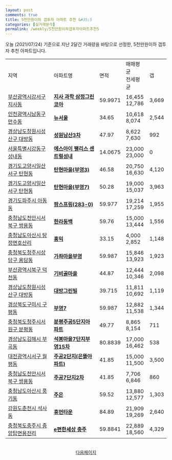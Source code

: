```yaml
---
layout: post
comments: true
title: 5천만원이하 갭투자 아파트 추천 &#35;5
categories: [실거래분석]
permalink: /weekly/5천만원이하갭투자아파트추천5
---
```


오늘 (2021/07/24) 기준으로 지난 2달간 거래량을 바탕으로 선정한,
5천만원이하 갭투자 추천 아파트입니다.

<table class="sortable">
  <tr>
    <td>지역</td>
    <td>아파트명</td>
    <td>면적</td>
    <td>매매평균<br>전세평균</td>
    <td>갭</td>
  </tr>

  <tr class="item">
    <td><a href="/apt/부산광역시강서구지사동">부산광역시강서구 지사동</a></td>
    <td style="font-weight: bold;"><a href="https://search.naver.com/search.naver?query=지사동 지사 과학 삼정그린코아">지사 과학 삼정그린코아</a></td>
    <td>59.9971</td>
    <td>16,455<br>12,786</td>
    <td>3,669</td>
  </tr>

  <tr class="item">
    <td><a href="/apt/인천광역시남동구만수동">인천광역시남동구 만수동</a></td>
    <td style="font-weight: bold;"><a href="https://search.naver.com/search.naver?query=만수동 뉴서울">뉴서울</a></td>
    <td>34.65</td>
    <td>10,618<br>8,074</td>
    <td>2,544</td>
  </tr>

  <tr class="item">
    <td><a href="/apt/경상남도창원시성산구대방동">경상남도창원시성산구 대방동</a></td>
    <td style="font-weight: bold;"><a href="https://search.naver.com/search.naver?query=대방동 성원남산3차">성원남산3차</a></td>
    <td>47.97</td>
    <td>8,622<br>7,630</td>
    <td>992</td>
  </tr>

  <tr class="item">
    <td><a href="/apt/서울특별시강동구성내동">서울특별시강동구 성내동</a></td>
    <td style="font-weight: bold;"><a href="https://search.naver.com/search.naver?query=성내동 에스아이 팰리스 센트럴성내">에스아이 팰리스 센트럴성내</a></td>
    <td>14.0675</td>
    <td>23,000<br>23,000</td>
    <td>0</td>
  </tr>

  <tr class="item">
    <td><a href="/apt/경기도고양시일산서구탄현동">경기도고양시일산서구 탄현동</a></td>
    <td style="font-weight: bold;"><a href="https://search.naver.com/search.naver?query=탄현동 탄현마을(부영3)">탄현마을(부영3)</a></td>
    <td>46.58</td>
    <td>20,750<br>16,630</td>
    <td>4,120</td>
  </tr>

  <tr class="item">
    <td><a href="/apt/경기도고양시일산서구탄현동">경기도고양시일산서구 탄현동</a></td>
    <td style="font-weight: bold;"><a href="https://search.naver.com/search.naver?query=탄현동 탄현마을(부영7)">탄현마을(부영7)</a></td>
    <td>50.28</td>
    <td>19,000<br>15,037</td>
    <td>3,963</td>
  </tr>

  <tr class="item">
    <td><a href="/apt/경기도파주시아동동">경기도파주시 아동동</a></td>
    <td style="font-weight: bold;"><a href="https://search.naver.com/search.naver?query=아동동 팜스프링(283-0)">팜스프링(283-0)</a></td>
    <td>59.977</td>
    <td>19,214<br>17,259</td>
    <td>1,955</td>
  </tr>

  <tr class="item">
    <td><a href="/apt/충청남도천안시서북구쌍용동">충청남도천안시서북구 쌍용동</a></td>
    <td style="font-weight: bold;"><a href="https://search.naver.com/search.naver?query=쌍용동 한라동백">한라동백</a></td>
    <td>59.76</td>
    <td>15,000<br>13,444</td>
    <td>1,556</td>
  </tr>

  <tr class="item">
    <td><a href="/apt/충청남도아산시탕정면 호산리">충청남도아산시 탕정면호산리</a></td>
    <td style="font-weight: bold;"><a href="https://search.naver.com/search.naver?query=탕정면 호산리 홍익">홍익</a></td>
    <td>33.15</td>
    <td>4,000<br>2,852</td>
    <td>1,148</td>
  </tr>

  <tr class="item">
    <td><a href="/apt/충청북도청주시상당구용담동">충청북도청주시상당구 용담동</a></td>
    <td style="font-weight: bold;"><a href="https://search.naver.com/search.naver?query=용담동 가좌마을부영">가좌마을부영</a></td>
    <td>59.987</td>
    <td>15,846<br>13,923</td>
    <td>1,923</td>
  </tr>

  <tr class="item">
    <td><a href="/apt/부산광역시북구덕천동">부산광역시북구 덕천동</a></td>
    <td style="font-weight: bold;"><a href="https://search.naver.com/search.naver?query=덕천동 기비골마을">기비골마을</a></td>
    <td>44.87</td>
    <td>12,444<br>10,346</td>
    <td>2,098</td>
  </tr>

  <tr class="item">
    <td><a href="/apt/경상남도창원시성산구대방동">경상남도창원시성산구 대방동</a></td>
    <td style="font-weight: bold;"><a href="https://search.naver.com/search.naver?query=대방동 대방그린빌">대방그린빌</a></td>
    <td>39.715</td>
    <td>11,811<br>10,692</td>
    <td>1,119</td>
  </tr>

  <tr class="item">
    <td><a href="/apt/경상북도구미시구평동">경상북도구미시 구평동</a></td>
    <td style="font-weight: bold;"><a href="https://search.naver.com/search.naver?query=구평동 부영7">부영7</a></td>
    <td>59.987</td>
    <td>12,882<br>11,538</td>
    <td>1,344</td>
  </tr>

  <tr class="item">
    <td><a href="/apt/충청북도청주시서원구분평동">충청북도청주시서원구 분평동</a></td>
    <td style="font-weight: bold;"><a href="https://search.naver.com/search.naver?query=분평동 분평주공5단지아파트">분평주공5단지아파트</a></td>
    <td>49.77</td>
    <td>8,865<br>8,154</td>
    <td>711</td>
  </tr>

  <tr class="item">
    <td><a href="/apt/경상남도김해시부곡동">경상남도김해시 부곡동</a></td>
    <td style="font-weight: bold;"><a href="https://search.naver.com/search.naver?query=부곡동 석봉마을7단지부영15차">석봉마을7단지부영15차</a></td>
    <td>80.8839</td>
    <td>17,000<br>16,462</td>
    <td>538</td>
  </tr>

  <tr class="item">
    <td><a href="/apt/대전광역시서구월평동">대전광역시서구 월평동</a></td>
    <td style="font-weight: bold;"><a href="https://search.naver.com/search.naver?query=월평동 주공2단지(은뜰아파트)">주공2단지(은뜰아파트)</a></td>
    <td>41.85</td>
    <td>15,000<br>11,500</td>
    <td>3,500</td>
  </tr>

  <tr class="item">
    <td><a href="/apt/충청남도천안시서북구쌍용동">충청남도천안시서북구 쌍용동</a></td>
    <td style="font-weight: bold;"><a href="https://search.naver.com/search.naver?query=쌍용동 주공7단지2차">주공7단지2차</a></td>
    <td>41.85</td>
    <td>7,706<br>6,846</td>
    <td>860</td>
  </tr>

  <tr class="item">
    <td><a href="/apt/충청남도아산시풍기동">충청남도아산시 풍기동</a></td>
    <td style="font-weight: bold;"><a href="https://search.naver.com/search.naver?query=풍기동 주은">주은</a></td>
    <td>59.52</td>
    <td>13,880<br>12,577</td>
    <td>1,303</td>
  </tr>

  <tr class="item">
    <td><a href="/apt/강원도춘천시석사동">강원도춘천시 석사동</a></td>
    <td style="font-weight: bold;"><a href="https://search.naver.com/search.naver?query=석사동 휴먼타운">휴먼타운</a></td>
    <td>84.89</td>
    <td>21,909<br>19,269</td>
    <td>2,640</td>
  </tr>

  <tr class="item">
    <td><a href="/apt/충청북도충주시중앙탑면 용전리">충청북도충주시 중앙탑면용전리</a></td>
    <td style="font-weight: bold;"><a href="https://search.naver.com/search.naver?query=중앙탑면 용전리 e편한세상 충주">e편한세상 충주</a></td>
    <td>59.8841</td>
    <td>22,889<br>18,560</td>
    <td>4,329</td>
  </tr>

</table>
<br>
<center><a href="/weekly/5천만원이하갭투자아파트추천">다음페이지</a></center>
<br><br>
